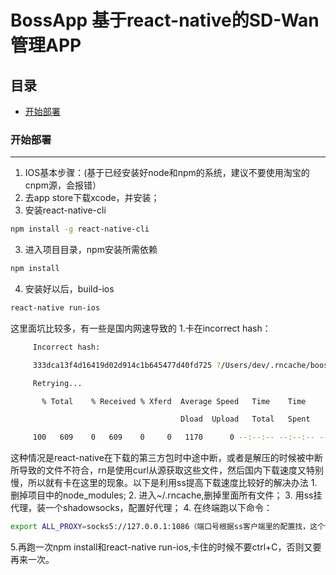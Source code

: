 BossApp 基于react-native的SD-Wan管理APP
===========
## 目录
* [开始部署](#开始部署)

### 开始部署
----------- 
1. IOS基本步骤：(基于已经安装好node和npm的系统，建议不要使用淘宝的cnpm源，会报错）
  1. 去app store下载xcode，并安装；
  2. 安装react-native-cli
  
```Bash
npm install -g react-native-cli
```
  3. 进入项目目录，npm安装所需依赖
```Bash
npm install 
```
  4. 安装好以后，build-ios
```Bash
react-native run-ios
```
这里面坑比较多，有一些是国内网速导致的
    1.卡在incorrect hash：
    
 ```Bash
      Incorrect hash:

      333dca13f4d16419d02d914c1b645477d40fd725 ?/Users/dev/.rncache/boost_1_63_0.tar.gz

      Retrying...

        % Total    % Received % Xferd  Average Speed   Time    Time     Time  Current

                                       Dload  Upload   Total   Spent    Left  Speed

      100   609    0   609    0     0   1170      0 --:--:-- --:--:-- --:--:--  1168
 ```
这种情况是react-native在下载的第三方包时中途中断，或者是解压的时候被中断所导致的文件不符合，rn是使用curl从源获取这些文件，然后国内下载速度又特别慢，所以就有卡在这里的现象。以下是利用ss提高下载速度比较好的解决办法
     1. 删掉项目中的node_modules;
     2. 进入~/.rncache,删掉里面所有文件；
     3. 用ss挂代理，装一个shadowsocks，配置好代理；
     4. 在终端跑以下命令：
```Bash
export ALL_PROXY=socks5://127.0.0.1:1086（端口号根据ss客户端里的配置找，这个命令是临时的，终端重启后要再跑一次）
```
5.再跑一次npm install和react-native run-ios,卡住的时候不要ctrl+C，否则又要再来一次。
     
     

